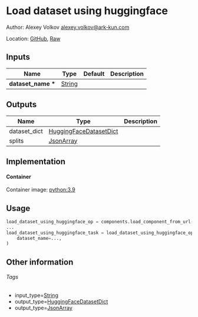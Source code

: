 <!-- BEGIN_GENERATED_CONTENT -->
# Load dataset using huggingface

Author: Alexey Volkov <alexey.volkov@ark-kun.com>

Location: [GitHub](https://github.com/Ark-kun/pipeline_components/blob/master/components/datasets/HuggingFace/Load_dataset/component.yaml), [Raw](https://raw.githubusercontent.com/Ark-kun/pipeline_components/master/components/datasets/HuggingFace/Load_dataset/component.yaml)

## Inputs

|Name|Type|Default|Description|
|-|-|-|-|
|**dataset_name** **\***|[String]|||

## Outputs

|Name|Type|Description|
|-|-|-|
|dataset_dict|[HuggingFaceDatasetDict]||
|splits|[JsonArray]||

## Implementation

#### Container

Container image: [python:3.9](https://hub.docker.com/r/_/python)

## Usage

```python
load_dataset_using_huggingface_op = components.load_component_from_url("https://raw.githubusercontent.com/Ark-kun/pipeline_components/master/components/datasets/HuggingFace/Load_dataset/component.yaml")
...
load_dataset_using_huggingface_task = load_dataset_using_huggingface_op(
    dataset_name=...,
)
```

## Other information

###### Tags

* input_type=[String]
* output_type=[HuggingFaceDatasetDict]
* output_type=[JsonArray]

[HuggingFaceDatasetDict]: https://github.com/Ark-kun/pipeline_components/tree/master/types/HuggingFaceDatasetDict
[JsonArray]: https://github.com/Ark-kun/pipeline_components/tree/master/types/JsonArray
[String]: https://github.com/Ark-kun/pipeline_components/tree/master/types/String
<!-- END_GENERATED_CONTENT -->
